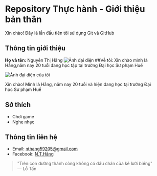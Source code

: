 # Repository Thực hành - Giới thiệu bản thân
Xin chào! Đây là lần đầu tiên tôi sử dụng Git và GitHub

## Thông tin giới thiệu
**Họ và tên:** Nguyễn Thị Hằng
![Ảnh đại diện](https://www.facebook.com/photo/?fbid=1593943171991370&set=a.104774510908251)
##Về tôi: 
Xin chào mình là Hằng,năm nay 20 tuổi đang học tập tại trường Đại học Sư phạm Huế

![Ảnh đại diện của tôi](https://web.facebook.com/photo/?fbid=1593943171991370&set=a.104774510908251)

Xin chào! Mình là Hằng, năm nay 20 tuổi và hiện đang học tại trường Đại học Sư phạm Huế
## Sở thích
- Chơi game
- Nghe nhạc
## Thông tin liên hệ
- Email: [nthang59205@gmail.com](mailto:nthang59205@gmail.com)
- Facebook: [N.T.Hằng](https://web.facebook.com/n.t.hang2005)

> "Trên con đường thành công không có dấu chân của kẻ lười biếng"  
> — Lỗ Tấn